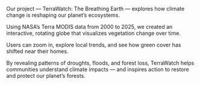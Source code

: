 Our project — TerraWatch: The Breathing Earth — explores how climate change is reshaping our planet’s ecosystems.

Using NASA’s Terra MODIS data from 2000 to 2025, we created an interactive, rotating globe that visualizes vegetation change over time.

Users can zoom in, explore local trends, and see how green cover has shifted near their homes.

By revealing patterns of droughts, floods, and forest loss, TerraWatch helps communities understand climate impacts — and inspires action to restore and protect our planet’s forests.

